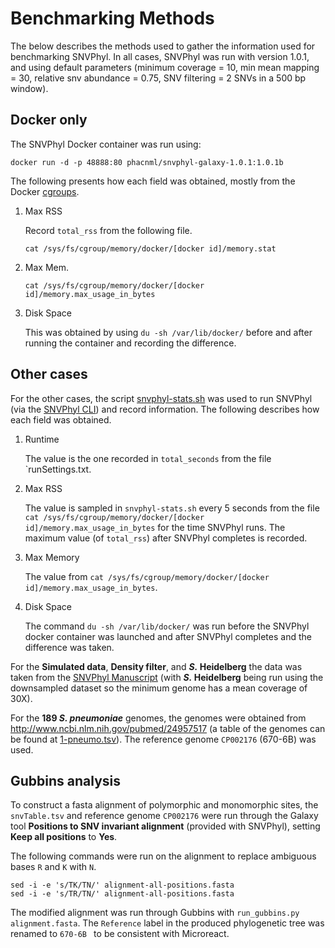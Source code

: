 # Benchmarking Methods

The below describes the methods used to gather the information used for benchmarking SNVPhyl.  In all cases, SNVPhyl was run with version 1.0.1, and using default parameters (minimum coverage = 10, min mean mapping = 30, relative snv abundance = 0.75, SNV filtering = 2 SNVs in a 500 bp window).

## Docker only

The SNVPhyl Docker container was run using:

```
docker run -d -p 48888:80 phacnml/snvphyl-galaxy-1.0.1:1.0.1b
```

The following presents how each field was obtained, mostly from the Docker [cgroups](https://docs.docker.com/engine/admin/runmetrics/).

1. Max RSS

    Record `total_rss` from the following file.

    ```
    cat /sys/fs/cgroup/memory/docker/[docker id]/memory.stat
    ```

2. Max Mem.

    ```
    cat /sys/fs/cgroup/memory/docker/[docker id]/memory.max_usage_in_bytes
    ```

3. Disk Space

    This was obtained by using `du -sh /var/lib/docker/` before and after running the container and recording the difference.

## Other cases

For the other cases, the script [snvphyl-stats.sh](snvphyl-stats.sh) was used to run SNVPhyl (via the [SNVPhyl CLI](https://github.com/phac-nml/snvphyl-galaxy-cli)) and record information. The following describes how each field was obtained.

1. Runtime

    The value is the one recorded in `total_seconds` from the file `runSettings.txt.

2. Max RSS

    The value is sampled in `snvphyl-stats.sh` every 5 seconds from the file `cat /sys/fs/cgroup/memory/docker/[docker id]/memory.max_usage_in_bytes` for the time SNVPhyl runs. The maximum value (of `total_rss`) after SNVPhyl completes is recorded.

3. Max Memory

    The value from `cat /sys/fs/cgroup/memory/docker/[docker id]/memory.max_usage_in_bytes`.

4. Disk Space

    The command `du -sh /var/lib/docker/` was run before the SNVPhyl docker container was launched and after SNVPhyl completes and the difference was taken.

For the **Simulated data**, **Density filter**, and **_S._ Heidelberg** the data was taken from the [SNVPhyl Manuscript](http://biorxiv.org/content/early/2016/12/10/092940) (with **_S._ Heidelberg** being run using the downsampled dataset so the minimum genome has a mean coverage of 30X).

For the **189 _S. pneumoniae_** genomes, the genomes were obtained from <http://www.ncbi.nlm.nih.gov/pubmed/24957517> (a table of the genomes can be found at [1-pneumo.tsv](1-pneumo.tsv)).  The reference genome `CP002176` (670-6B) was used.

## Gubbins analysis

To construct a fasta alignment of polymorphic and monomorphic sites, the `snvTable.tsv` and reference genome `CP002176` were run through the Galaxy tool **Positions to SNV invariant alignment** (provided with SNVPhyl), setting **Keep all positions** to **Yes**.

The following commands were run on the alignment to replace ambiguous bases `R` and  `K` with `N`.

```
sed -i -e 's/TK/TN/' alignment-all-positions.fasta
sed -i -e 's/TR/TN/' alignment-all-positions.fasta
```
The modified alignment was run through Gubbins with `run_gubbins.py alignment.fasta`. The `Reference` label in the produced phylogenetic tree was renamed to `670-6B ` to be consistent with Microreact.
